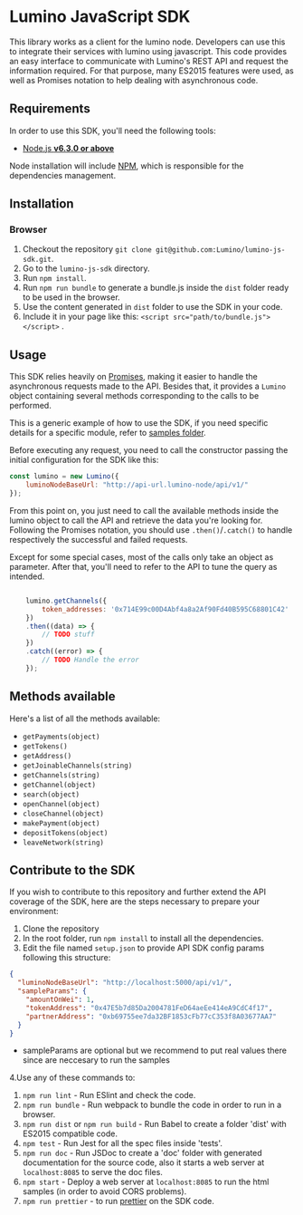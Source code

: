 
# Lumino JavaScript SDK

This library works as a client for the lumino node. Developers can use this to integrate their services with lumino
using javascript. This code provides an easy interface to communicate with Lumino's REST API and request the information required.
For that purpose, many ES2015 features were used, as well as Promises notation to help dealing with asynchronous code.

## Requirements
In order to use this SDK, you'll need the following tools:

* [Node.js **v6.3.0 or above**](https://nodejs.org/)

Node installation will include [NPM](https://www.npmjs.com/), which is responsible for the dependencies management.

## Installation

### Browser

1. Checkout the repository `git clone git@github.com:Lumino/lumino-js-sdk.git`.
2. Go to the `lumino-js-sdk` directory.
3. Run `npm install`.
4. Run `npm run bundle` to generate a bundle.js inside the `dist` folder ready to be used in the browser.
5. Use the content generated in `dist` folder to use the SDK in your code.
6. Include it in your page like this: `<script src="path/to/bundle.js"></script>` .

## Usage

This SDK relies heavily on [Promises](https://developers.google.com/web/fundamentals/getting-started/primers/promises), 
making it easier to handle the asynchronous requests made to the API. Besides that, it provides a `Lumino` object 
containing several methods corresponding to the calls to be performed.

This is a generic example of how to use the SDK, if you need specific details for a specific module, 
refer to [samples folder](./samples).

Before executing any request, you need to call the constructor passing the initial configuration for the SDK like this:

```js
const lumino = new Lumino({    
    luminoNodeBaseUrl: "http://api-url.lumino-node/api/v1/"
});
```

From this point on, you just need to call the available methods inside the lumino object to call the API and retrieve
the data you're looking for. Following the Promises notation, you should use `.then()`/`.catch()` to handle respectively 
the successful and failed requests.

Except for some special cases, most of the calls only take an object as parameter. After that, you'll need to refer 
to the API to tune the query as intended.

```js

	lumino.getChannels({
	    token_addresses: '0x714E99c00D4Abf4a8a2Af90Fd40B595C68801C42'
	})  
    .then((data) => {  
        // TODO stuff 
    })  
    .catch((error) => {  
        // TODO Handle the error 
    });

```

## Methods available
Here's a list of all the methods available:

* `getPayments(object)`
* `getTokens()`
* `getAddress()`
* `getJoinableChannels(string)`
* `getChannels(string)`
* `getChannel(object)`
* `search(object)`
* `openChannel(object)`
* `closeChannel(object)`
* `makePayment(object)`
* `depositTokens(object)`
* `leaveNetwork(string)`


## Contribute to the SDK

If you wish to contribute to this repository and further extend the API coverage of the SDK,
here are the steps necessary to prepare your environment:

1. Clone the repository
2. In the root folder, run `npm install` to install all the dependencies.
3. Edit the file named `setup.json` to provide API SDK config params following this structure:
```json
{
  "luminoNodeBaseUrl": "http://localhost:5000/api/v1/",
  "sampleParams": {
    "amountOnWei": 1,
    "tokenAddress": "0x47E5b7d85Da2004781FeD64aeEe414eA9CdC4f17",
    "partnerAddress": "0xb69755ee7da32BF1853cFb77cC353f8A03677AA7"
  }
}

```
* sampleParams are optional but we recommend to put real values there since are neccesary to run the samples

4.Use any of these commands to:
  1. `npm run lint` - Run ESlint and check the code.
  2. `npm run bundle` - Run webpack to bundle the code in order to run in a browser.
  3. `npm run dist` or `npm run build` - Run Babel to create a folder 'dist' with ES2015 compatible code.
  4. `npm test` - Run Jest for all the spec files inside 'tests'.
  5. `npm run doc` - Run JSDoc to create a 'doc' folder with generated documentation for the source code, also 
     it starts a web server at `localhost:8085` to serve the doc files.
  6. `npm start` - Deploy a web server at `localhost:8085` to run the html samples (in order to avoid CORS problems).
  7. `npm run prettier` - to run [prettier](https://www.npmjs.com/package/prettier) on the SDK code. 
